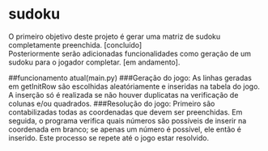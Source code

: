 # sudoku
O primeiro objetivo deste projeto é gerar uma matriz de sudoku completamente preenchida. [concluído]</br>
Posteriormente serão adicionadas funcionalidades como geração de um sudoku para o jogador completar. [em andamento].

##funcionamento atual(main.py)
###Geração do jogo:
As linhas geradas em getInitRow são escolhidas aleatóriamente e inseridas na tabela do jogo. A inserção só é realizada se não houver duplicatas na verificação de colunas e/ou quadrados.
###Resolução do jogo:
Primeiro são contabilizadas todas as coordenadas que devem ser preenchidas. Em seguida, o programa verifica quais números são possíveis de inserir na coordenada em branco; se apenas um número é possível, ele então é inserido. Este processo se repete até o jogo estar resolvido.
